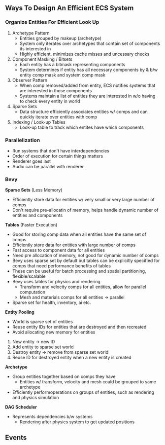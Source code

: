 ## Ways To Design An Efficient ECS System

### Organize Entities For Efficient Look Up

1. Archetype Pattern
    - Entities grouped by makeup (archetype)
    - System only iterates over archetypes that contain set of components its interested in
    - Highly efficient, minimizes cache misses and uncessary checks
2. Component Masking / Bitsets
    - Each entity has a bitmask representing components
    - System determines if entity has all necessary components by & b/w entity comp mask and system comp mask 
3. Observer Pattern
    - When comp removed/added from entity, ECS notifies systems that are interested in those components
    - Systems maintain a list of entities they are interested in w/o having to check every entity in world
4. Sparse Sets
    - Data structure efficiently associates entities w/ comps and can quickly iterate over entities with comp
5. Indexing / Look-up Tables
    - Look-up table to track which entites have which components

### Parallelization

- Run systems that don't have interdependencies 
- Order of execution for certain things matters
- Renderer goes last
- Audio can be parallel with renderer

### Bevy

**Sparse Sets** (Less Memory)
  - Efficiently store data for entities w/ very small or very large number of comps
  - Don't require pre-allocatin of memory, helps handle dynamic number of entities and components

**Tables** (Faster Execution)
  - Good for storing comp data when all entities have the same set of comps
  - Efficiently store data for entities with large number of comps
  - Fast access to component data for all entities
  - Need pre allocation of memory, not good for dynamic number of comps
- Bevy uses sparse set by default but tables can be explicitly specified for comps that need performance benefits of tables
- These can be useful for batch processing and spatial partitioning, flexible/scalable
- Bevy uses tables for physics and rendering
  - Transform and velocity comps for all entities, allow for parallel computation
  - Mesh and materials comps for all entities -> parallel
- Sparse set for health, inventory, ai etc.

**Entity Pooling**
- World is sparse set of entities
- Reuse entity IDs for entities that are destroyed and then recreated
- Avoid allocating new memory for entities
1. New entity -> new ID
2. Add entity to sparse set world
3. Destroy entity -> remove from sparse set world
4. Reuse ID for destroyed entity when a new entity is created

**Archetype**
- Group entities together based on comps they have
  - Entities w/ transform, velocity and mesh could be grouped to same archetype 
- Efficiently performoperations on groups of entities, such as rendering and physics simulation 

**DAG Scheduler**
- Represents dependencies b/w systems
  - Rendering after physics system to get updated positions

**Events**
- 

